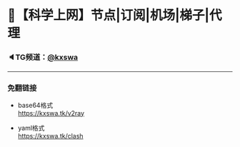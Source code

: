# 🚀【科学上网】节点|订阅|机场|梯子|代理
### 🔈TG频道：[@kxswa](https://t.me/kxswa/) 
***  
### 免翻链接  
- base64格式  
https://kxswa.tk/v2ray  
  
- yaml格式  
https://kxswa.tk/clash
